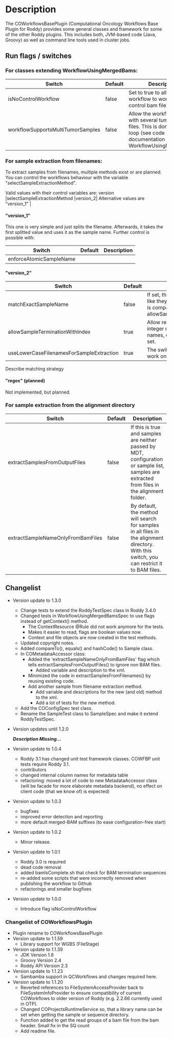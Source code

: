 # Description

The COWorkflowsBasePlugin (Computational Oncology Workflows Base Plugin for Roddy) provides some general classes and framework for some of the other
Roddy plugins. This includes both, JVM-based code (Java, Groovy) as well as command line tools used in cluster jobs.

## Run flags / switches

### For classes extending WorkflowUsingMergedBams: 

|Switch                                   | Default | Description |
|-----------------------------------------|---------|-------------|
|isNoControlWorkflow                      |false    |Set to true to allow this workflow to work without a control bam file. |
|workflowSupportsMultiTumorSamples        |false    |Allow the workflow to run with several tumor bam files. This is done with a for loop (see code documentation in WorkflowUsingMergedBam) |

### For sample extraction from filenames:


To extract samples from filenames, multiple methods exist or are planned. You can control
the workflows behaviour with the variable "selectSampleExtractionMethod".

Valid values with their control variables are:
version
|selectSampleExtractionMethod             |version_2| Alternative values are "version_1" |

#### "version_1"
This one is very simple and just splits the filename. Afterwards, it takes the first splitted value
and uses it as the sample name. Further control is possible with:

|Switch                                   | Default | Description |
|-----------------------------------------|---------|-------------|
|enforceAtomicSampleName||

#### "version_2"
|Switch                                   | Default | Description |
|---|---|---|
|matchExactSampleName                     |false    | If set, the sample will be extract like they are set in the config. This is compatible with allowSampleTerminationWithIndex. |
|allowSampleTerminationWithIndex          |true     | Allow recognition of trailing integer numbers for sample names, e.g. tumor_02, if tumor is set. |
|useLowerCaseFilenamesForSampleExtraction |true     | The switch will tell the method to work on lowercase filenames.|

Describe matching strategy

#### "regex" (planned)
Not implemented, but planned.

### For sample extraction from the alignment directory

|Switch                            | Default | Description |
|----------------------------------|---------|-------------|
|extractSamplesFromOutputFiles     | false   | If this is true and samples are neither passed by MDT, configuration or sample list, samples are extracted from files in the alignment folder.            |
|extractSampleNameOnlyFromBamFiles | false   | By default, the method will search for samples in all files in the alignment directory. With this switch, you can restrict it to BAM files.            |

## Changelist

  * Version update to 1.3.0
    - Change tests to extend the RoddyTestSpec class in Roddy 3.4.0
    - Changed tests in WorkflowUsingMergedBamsSpec to use flags instead of getContext() method.
      * The ContextResource @Rule did not work anymore for the tests.
      * Makes it easier to read, flags are boolean values now.
      * Context and file objects are now created in the test methods.
    - Updated copyright notes.
    - Added compareTo(), equals() and hashCode() to Sample class.
    - In COMetadataAccessor class:
      * Added the 'extractSampleNameOnlyFromBamFiles' flag which tells extractSamplesFromOutputFiles() to ignore non BAM files.
        * Added variable and description to the xml.
      * Minimized the code in extractSamplesFromFilenames() by reusing existing code. 
      * Add another sample from filename extraction method.
        * Add variable and descriptions for the new (and old) method to the xml.
        * Add a lot of tests for the new method.
    - Add the COConfigSpec test class.
    - Rename the SampleTest class to SampleSpec and make it extend RoddyTestSpec.
  * Version updates until 1.2.0
    
    ***Description Missing...***
    
  * Version update to 1.0.4
    - Roddy 3.1 has changed unit test framework classes. COWFBP unit tests require Roddy 3.1.
    - contributors
    - changed internal column names for metadata table
    - refactoring: moved a lot of code to new MetadataAccessor class (will be facade for more elaborate metadata backend), no effect on client code (that we know of) is expected)
  * Version update to 1.0.3
    - bugfixes
    - improved error detection and reporting
    - more default merged-BAM suffixes (to ease configuration-free start)
  * Version update to 1.0.2
    - Minor release.
  * Version update to 1.0.1
    - Roddy 3.0 is required
    - dead code removal
    - added bamIsComplete.sh that check for BAM termination sequences
    - re-added some scripts that were incorrectly removed when publishing the workflow to Github
    - refactorings and smaller bugfixes
  * Version update to 1.0.0
    - Introduce flag isNoControlWorkflow

### Changelist of COWorkflowsPlugin

  * Plugin rename to COWorkflowsBasePlugin
  * Version update to 1.1.59
    - Library support for WGBS (FileStage)
  * Version update to 1.1.39
    - JDK Version 1.8
    - Groovy Version 2.4
    - Roddy API Version 2.3
  * Version update to 1.1.23
    - Sambamba support in QCWorkflows and changes required here.
  * Version update to 1.1.20
    - Reverted references to FileSystemAccessProvider back to FileSystemInfoProvider to ensure compatibility of current COWorkflows to older version of Roddy (e.g.  2.2.66 currently used in OTP).
    - Changed COProjectsRuntimeService so, that a library name can be set when getting the sample or sequence directory.
    - Function added to get the read groups of a bam file from the bam header. Small fix in the SQ count
    - Add readme file.

